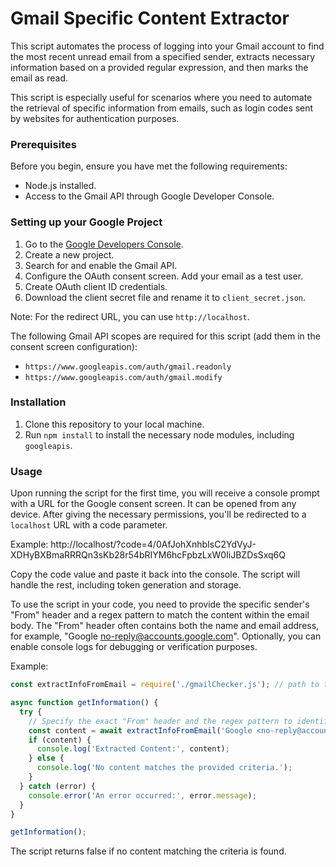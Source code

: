 # Gmail Specific Content Extractor

This script automates the process of logging into your Gmail account to find the most recent unread email from a specified sender, extracts necessary information based on a provided regular expression, and then marks the email as read.

This script is especially useful for scenarios where you need to automate the retrieval of specific information from emails, such as login codes sent by websites for authentication purposes.

### Prerequisites

Before you begin, ensure you have met the following requirements:

- Node.js installed.
- Access to the Gmail API through Google Developer Console.

### Setting up your Google Project

1. Go to the [Google Developers Console](https://console.developers.google.com/).
2. Create a new project.
3. Search for and enable the Gmail API.
4. Configure the OAuth consent screen. Add your email as a test user.
5. Create OAuth client ID credentials.
6. Download the client secret file and rename it to `client_secret.json`.

Note: For the redirect URL, you can use `http://localhost`.

The following Gmail API scopes are required for this script (add them in the consent screen configuration):

- `https://www.googleapis.com/auth/gmail.readonly`
- `https://www.googleapis.com/auth/gmail.modify`

### Installation

1. Clone this repository to your local machine.
2. Run `npm install` to install the necessary node modules, including `googleapis`.

### Usage

Upon running the script for the first time, you will receive a console prompt with a URL for the Google consent screen. It can be opened from any device. After giving the necessary permissions, you'll be redirected to a `localhost` URL with a code parameter.

Example:
http://localhost/?code=4/0AfJohXnhbIsC2YdVyJ-XDHyBXBmaRRRQn3sKb28r54bRIYM6hcFpbzLxW0IiJBZDsSxq6Q


Copy the code value and paste it back into the console. The script will handle the rest, including token generation and storage.

To use the script in your code, you need to provide the specific sender's "From" header and a regex pattern to match the content within the email body. The "From" header often contains both the name and email address, for example, "Google <no-reply@accounts.google.com>". Optionally, you can enable console logs for debugging or verification purposes.

Example:
```javascript
const extractInfoFromEmail = require('./gmailChecker.js'); // path to the script

async function getInformation() {
  try {
    // Specify the exact "From" header and the regex pattern to identify the necessary content.
    const content = await extractInfoFromEmail('Google <no-reply@accounts.google.com>', '/^\\s*(\\d+)\\s*$/gm', 'path-to-client_secret.json', true);
    if (content) {
      console.log('Extracted Content:', content);
    } else {
      console.log('No content matches the provided criteria.');
    }
  } catch (error) {
    console.error('An error occurred:', error.message);
  }
}

getInformation();
```

The script returns false if no content matching the criteria is found.